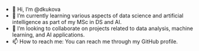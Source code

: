 - 👋 Hi, I’m @dkukova
- 🌱 I’m currently learning various aspects of data science and artificial intelligence as part of my MSc in DS and AI.
- 💞️ I’m looking to collaborate on projects related to data analysis, machine learning, and AI applications.
- 📫 How to reach me: You can reach me through my GitHub profile.

<!---
dkukova/dkukova is a ✨ special ✨ repository because its `README.md` (this file) appears on your GitHub profile.
You can click the Preview link to take a look at your changes.
--->
